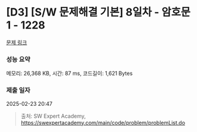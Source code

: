 # [D3] [S/W 문제해결 기본] 8일차 - 암호문1 - 1228 

[문제 링크](https://swexpertacademy.com/main/code/problem/problemDetail.do?contestProbId=AV14w-rKAHACFAYD) 

### 성능 요약

메모리: 26,368 KB, 시간: 87 ms, 코드길이: 1,621 Bytes

### 제출 일자

2025-02-23 20:47



> 출처: SW Expert Academy, https://swexpertacademy.com/main/code/problem/problemList.do